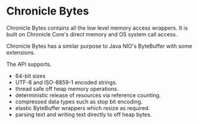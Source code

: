 # Chronicle Bytes

Chronicle Bytes contains all the low level memory access wrappers.  It is built on Chronicle Core's direct memory and OS system call access.

Chronicle Bytes has a similar purpose to Java NIO's ByteBuffer with some extensions.

The API supports.

 - 64-bit sizes
 - UTF-8 and ISO-8859-1 encoded strings.
 - thread safe off heap memory operations.
 - deterministic release of resources via reference counting.
 - compressed data types such as stop bit encoding.
 - elastic ByteBuffer wrappers which resize as required.
 - parsing text and writing text directly to off heap bytes.

